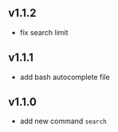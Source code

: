 ## v1.1.2
* fix search limit
## v1.1.1
* add bash autocomplete file
## v1.1.0
* add new command `search`
